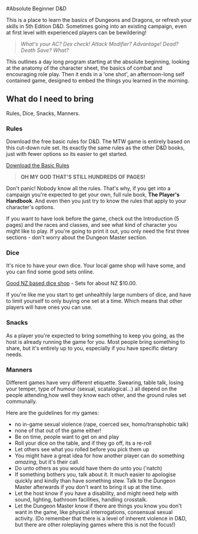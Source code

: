 #Absolute Beginner D&D

This is a place to learn the basics of Dungeons and Dragons, or refresh your skills in 5th Edition D&D.  Sometimes going into an existing campaign, even at first level with experienced players can be bewildering!  

> *What's your AC?  Dex check! Attack Modifier? Advantage! Dead? Death Save?  What?*

This outlines a day long program starting at the absolute beginning, looking at the anatomy of the character sheet, the basics of combat and encouraging role play.  Then it ends in a 'one shot', an afternoon-long self contained game, designed to embed the things you learned in the morning.

## What do I need to bring

Rules, Dice, Snacks, Manners.

### Rules

Download the free basic rules for D&D.  The MTW game is entirely based on this cut-down rule set.  Its exactly the same rules as the other D&D books, just with fewer options so its easier to get started.

[Download the Basic Rules](http://dnd.wizards.com/articles/features/basicrules)

> **OH MY GOD THAT'S STILL HUNDREDS OF PAGES!**

Don't panic!  Nobody know all the rules.  That's why, if you get into a campaign you're expected to get your own, full rule book, **The Player's Handbook**.  And even then you just try to know the rules that apply to your character's options.

If you want to have look before the game, check out the Introduction (5 pages) and the races and classes, and see what kind of character you might like to play.  If you're going to print it out, you only need the first three sections - don't worry about the Dungeon Master section.

### Dice

It's nice to have your own dice. Your local game shop will have some, and you can find some good sets online.  

[Good NZ based dice shop](https://www.gamesandhobbies.co.nz/shop/polyhedral-dice) - Sets for about NZ $10.00.  

If you're like me you start to get unhealthily large numbers of dice, and have to limit yourself to only buying one set at a time.  Which means that other players will have ones you can use.

### Snacks

As a player you're expected to bring something to keep you going, as the host is already running the game for you.  Most people bring something to share, but it's entirely up to you, especially if you have specific dietary needs.

### Manners

Different games have very different etiquette.  Swearing, table talk, losing your temper, type of humour (sexual, scatalogical...) all depend on the people attending,how well they know each other, and the ground rules set communally.

Here are the guidelines for my games:

- no in-game sexual violence (rape, coerced sex, homo/transphobic talk)
- none of that out of the game either!
- Be on time, people want to get on and play
- Roll your dice on the table, and if they go off, its a re-roll
- Let others see what you rolled before you pick them up
- You might have a great idea for how another player can do something _amazing_, but it's their call.
- Do unto others as you would have them do unto you ('natch)
- If something bothers you, talk about it.  It much easier to apologise quickly and kindly than have something stew.  Talk to the Dungeon Master afterwards if you don't want to bring it up at the time.
- Let the host know if you have a disability, and might need help with sound, lighting, bathroom facilities, handling crosstalk.
- Let the Dungeon Master know if there are things you know you don't want in the game, like physical interrogations, consensual sexual activity.  (Do remember that there is a level of inherent violence in D&D, but there are other roleplaying games where this is not the focus!)
